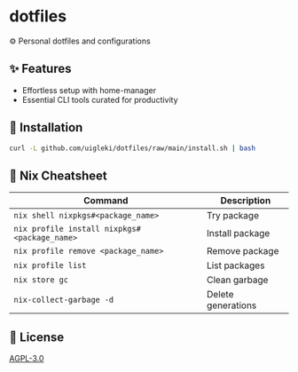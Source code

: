 # dotfiles

⚙️ Personal dotfiles and configurations

## ✨ Features

- Effortless setup with home-manager
- Essential CLI tools curated for productivity

## 🚀 Installation

```bash
curl -L github.com/uigleki/dotfiles/raw/main/install.sh | bash
```

## 📝 Nix Cheatsheet

| Command                                      | Description        |
| -------------------------------------------- | ------------------ |
| `nix shell nixpkgs#<package_name>`           | Try package        |
| `nix profile install nixpkgs#<package_name>` | Install package    |
| `nix profile remove <package_name>`          | Remove package     |
| `nix profile list`                           | List packages      |
| `nix store gc`                               | Clean garbage      |
| `nix-collect-garbage -d`                     | Delete generations |

## 📄 License

[AGPL-3.0](LICENSE)
